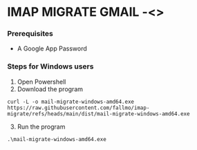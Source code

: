 # IMAP MIGRATE GMAIL -<>

### Prerequisites

- A Google App Password

### Steps for Windows users

1. Open Powershell
2. Download the program

```
curl -L -o mail-migrate-windows-amd64.exe https://raw.githubusercontent.com/fallmo/imap-migrate/refs/heads/main/dist/mail-migrate-windows-amd64.exe
```

3. Run the program

```
.\mail-migrate-windows-amd64.exe
```
